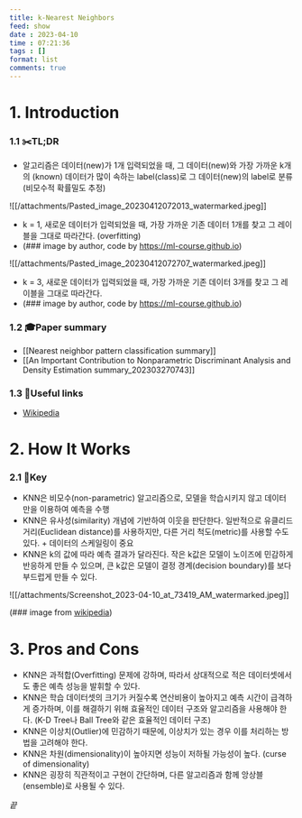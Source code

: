 ```yaml
---
title: k-Nearest Neighbors
feed: show
date : 2023-04-10
time : 07:21:36
tags : []
format: list
comments: true
---
```


# 1. Introduction
### 1.1 ✂️TL;DR
- 알고리즘은 데이터(new)가 1개 입력되었을 때, 그 데이터(new)와 가장 가까운 k개의 (known) 데이터가 많이 속하는 label(class)로 그 데이터(new)의 label로 분류(비모수적 확률밀도 추정)

![[/attachments/Pasted_image_20230412072013_watermarked.jpeg]]
- k = 1, 새로운 데이터가 입력되었을 때, 가장 가까운 기존 데이터 1개를 찾고 그 레이블을 그대로 따라간다. (overfitting)
- (\### image by author, code by https://ml-course.github.io)

![[/attachments/Pasted_image_20230412072707_watermarked.jpeg]]
- k = 3, 새로운 데이터가 입력되었을 때, 가장 가까운 기존 데이터 3개를 찾고 그 레이블을 그대로 따라간다. 
- (\### image by author, code by https://ml-course.github.io)

### 1.2 🎓Paper summary
- [[Nearest neighbor pattern classification summary]]
- [[An Important Contribution to Nonparametric Discriminant Analysis and Density Estimation summary_202303270743]]

### 1.3 🔗Useful links
- [Wikipedia](https://en.wikipedia.org/wiki/K-nearest_neighbors_algorithm)

# 2. How It Works
### 2.1 🔑Key 
- KNN은 비모수(non-parametric) 알고리즘으로, 모델을 학습시키지 않고 데이터만을 이용하여 예측을 수행
- KNN은 유사성(similarity) 개념에 기반하여 이웃을 판단한다. 일반적으로 유클리드 거리(Euclidean distance)를 사용하지만, 다른 거리 척도(metric)를 사용할 수도 있다. + 데이터의 스케일링이 중요
- KNN은 k의 값에 따라 예측 결과가 달라진다. 작은 k값은 모델이 노이즈에 민감하게 반응하게 만들 수 있으며, 큰 k값은 모델이 결정 경계(decision boundary)를 보다 부드럽게 만들 수 있다.

![[/attachments/Screenshot_2023-04-10_at_73419_AM_watermarked.jpeg]]

(\### image from [wikipedia](https://en.wikipedia.org/wiki/K-nearest_neighbors_algorithm))

# 3. Pros and Cons
- KNN은 과적합(Overfitting) 문제에 강하며, 따라서 상대적으로 적은 데이터셋에서도 좋은 예측 성능을 발휘할 수 있다.
- KNN은 학습 데이터셋의 크기가 커질수록 연산비용이 높아지고 예측 시간이 급격하게 증가하며, 이를 해결하기 위해 효율적인 데이터 구조와 알고리즘을 사용해야 한다. (K-D Tree나 Ball Tree와 같은 효율적인 데이터 구조)
- KNN은 이상치(Outlier)에 민감하기 때문에, 이상치가 있는 경우 이를 처리하는 방법을 고려해야 한다.
- KNN은 차원(dimensionality)이 높아지면 성능이 저하될 가능성이 높다. (curse of dimensionality)
- KNN은 굉장히 직관적이고 구현이 간단하며, 다른 알고리즘과 함께 앙상블(ensemble)로 사용될 수 있다.



_끝_